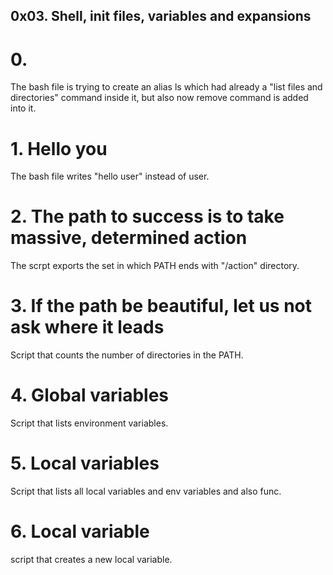 ## 0x03. Shell, init files, variables and expansions

# 0. <o>

The bash file is trying to create an alias ls which had already a "list files and directories" command inside it, but also now remove command is added into it.

# 1. Hello you

The bash file writes "hello user" instead of user.

# 2. The path to success is to take massive, determined action

The scrpt exports the set in which PATH ends with "/action" directory.

# 3. If the path be beautiful, let us not ask where it leads

Script that counts the number of directories in the PATH.

# 4. Global variables

Script that lists environment variables.

# 5. Local variables

Script that lists all local variables and env variables and also func.

# 6. Local variable

script that creates a new local variable.

